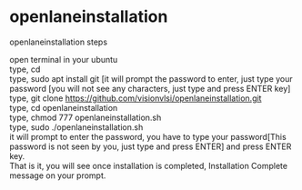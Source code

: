 # openlaneinstallation

openlaneinstallation steps<br/>

open terminal in your ubuntu<br/>
type, cd<br/>
type, sudo apt install git [it will prompt the password to enter, just type your password [you will not see any characters, just type and press ENTER key]<br/>
type, git clone https://github.com/visionvlsi/openlaneinstallation.git<br/>
type, cd openlaneinstallation<br/>
type, chmod 777 openlaneinstallation.sh<br/>
type, sudo ./openlaneinstallation.sh<br/>
it will prompt to enter the password, you have to type your password[This password is not seen by you, just type and press ENTER] and press ENTER key.<br/>
That is it, you will see once installation is completed, Installation Complete message on your prompt.<br/>
